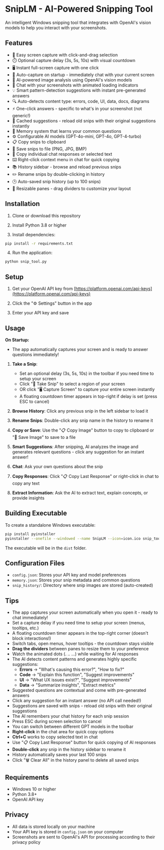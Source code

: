 # SnipLM - AI-Powered Snipping Tool

An intelligent Windows snipping tool that integrates with OpenAI's vision models to help you interact with your screenshots.

## Features

- 📸 Easy screen capture with click-and-drag selection
- ⏱️ Optional capture delay (3s, 5s, 10s) with visual countdown
- 🖥️ Instant full-screen capture with one click
- 🚀 Auto-capture on startup - immediately chat with your current screen
- 🤖 AI-powered image analysis using OpenAI's vision models
- 💬 Chat with your screenshots with animated loading indicators
- 💡 Smart pattern-detection suggestions with instant pre-generated answers
- 🔍 Auto-detects content type: errors, code, UI, data, docs, diagrams
- ⚡ One-click answers - specific to what's in your screenshot (not generic!)
- 💾 Cached suggestions - reload old snips with their original suggestions instantly
- 🧠 Memory system that learns your common questions
- ⚙️ Configurable AI models (GPT-4o-mini, GPT-4o, GPT-4-turbo)
- 📋 Copy snips to clipboard
- 💾 Save snips to file (PNG, JPG, BMP)
- 📝 Copy individual chat responses or selected text
- ⌨️ Right-click context menu in chat for quick copying
- 📚 History sidebar - browse and reload previous snips
- ✏️ Rename snips by double-clicking in history
- 🕒 Auto-saved snip history (up to 100 snips)
- 🔧 Resizable panes - drag dividers to customize your layout

## Installation

1. Clone or download this repository

2. Install Python 3.8 or higher

3. Install dependencies:
```bash
pip install -r requirements.txt
```

4. Run the application:
```bash
python snip_tool.py
```

## Setup

1. Get your OpenAI API key from [https://platform.openai.com/api-keys](https://platform.openai.com/api-keys)

2. Click the "⚙️ Settings" button in the app

3. Enter your API key and save

## Usage

**On Startup:**
- The app automatically captures your screen and is ready to answer questions immediately!

1. **Take a Snip**: 
   - Set an optional delay (3s, 5s, 10s) in the toolbar if you need time to setup your screen
   - Click "📸 Take Snip" to select a region of your screen
   - OR click "🖥️ Capture Screen" to capture your entire screen instantly
   - A floating countdown timer appears in top-right if delay is set (press ESC to cancel)

2. **Browse History**: Click any previous snip in the left sidebar to load it

3. **Rename Snips**: Double-click any snip name in the history to rename it

4. **Copy or Save**: Use the "📋 Copy Image" button to copy to clipboard or "💾 Save Image" to save to a file

5. **Smart Suggestions**: After snipping, AI analyzes the image and generates relevant questions - click any suggestion for an instant answer!

6. **Chat**: Ask your own questions about the snip

7. **Copy Responses**: Click "📋 Copy Last Response" or right-click in chat to copy any text

8. **Extract Information**: Ask the AI to extract text, explain concepts, or provide insights

## Building Executable

To create a standalone Windows executable:

```bash
pip install pyinstaller
pyinstaller --onefile --windowed --name SnipLM --icon=icon.ico snip_tool.py
```

The executable will be in the `dist` folder.

## Configuration Files

- `config.json`: Stores your API key and model preferences
- `memory.json`: Stores your snip metadata and common questions
- `snip_history/`: Directory where snip images are stored (auto-created)

## Tips

- The app captures your screen automatically when you open it - ready to chat immediately!
- Set a capture delay if you need time to setup your screen (menus, tooltips, etc.)
- A floating countdown timer appears in the top-right corner (doesn't block interactions!)
- Switch tabs, open menus, hover tooltips - the countdown stays visible
- **Drag the dividers** between panes to resize them to your preference
- Watch the animated dots (. .. ...) while waiting for AI responses
- The AI detects content patterns and generates highly specific suggestions:
  - **Errors** → "What's causing this error?", "How to fix?"
  - **Code** → "Explain this function", "Suggest improvements"
  - **UI** → "What UX issues exist?", "Suggest improvements"
  - **Data** → "Summarize insights", "Extract metrics"
- Suggested questions are contextual and come with pre-generated answers
- Click any suggestion for an instant answer (no API call needed!)
- Suggestions are saved with snips - reload old snips with their original suggestions
- The AI remembers your chat history for each snip session
- Press ESC during screen selection to cancel
- You can switch between different GPT models in the toolbar
- **Right-click** in the chat area for quick copy options
- **Ctrl+C** works to copy selected text in chat
- Use "📋 Copy Last Response" button for quick copying of AI responses
- **Double-click** any snip in the history sidebar to rename it
- History automatically saves your last 100 snips
- Click "🗑️ Clear All" in the history panel to delete all saved snips

## Requirements

- Windows 10 or higher
- Python 3.8+
- OpenAI API key

## Privacy

- All data is stored locally on your machine
- Your API key is stored in `config.json` on your computer
- Screenshots are sent to OpenAI's API for processing according to their privacy policy


